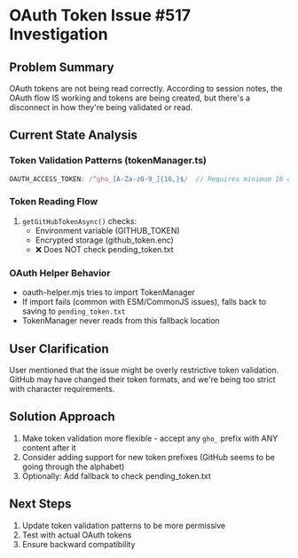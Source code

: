 # OAuth Token Issue #517 Investigation

## Problem Summary
OAuth tokens are not being read correctly. According to session notes, the OAuth flow IS working and tokens are being created, but there's a disconnect in how they're being validated or read.

## Current State Analysis

### Token Validation Patterns (tokenManager.ts)
```typescript
OAUTH_ACCESS_TOKEN: /^gho_[A-Za-z0-9_]{16,}$/  // Requires minimum 16 chars after gho_
```

### Token Reading Flow
1. `getGitHubTokenAsync()` checks:
   - Environment variable (GITHUB_TOKEN)
   - Encrypted storage (github_token.enc)
   - ❌ Does NOT check pending_token.txt

### OAuth Helper Behavior
- oauth-helper.mjs tries to import TokenManager
- If import fails (common with ESM/CommonJS issues), falls back to saving to `pending_token.txt`
- TokenManager never reads from this fallback location

## User Clarification
User mentioned that the issue might be overly restrictive token validation. GitHub may have changed their token formats, and we're being too strict with character requirements.

## Solution Approach
1. Make token validation more flexible - accept any `gho_` prefix with ANY content after it
2. Consider adding support for new token prefixes (GitHub seems to be going through the alphabet)
3. Optionally: Add fallback to check pending_token.txt

## Next Steps
1. Update token validation patterns to be more permissive
2. Test with actual OAuth tokens
3. Ensure backward compatibility